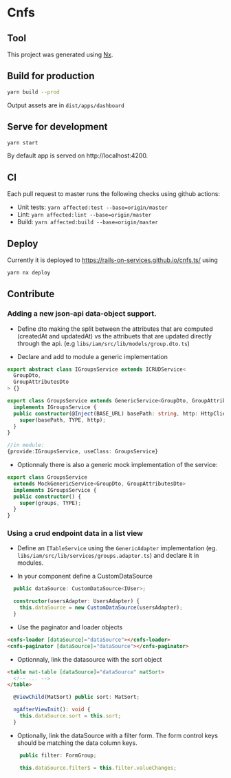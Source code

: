# Cnfs

## Tool

This project was generated using [Nx](https://nx.dev).

## Build for production

```bash
yarn build --prod
```

Output assets are in `dist/apps/dashboard`

## Serve for development

```bash
yarn start
```

By default app is served on http://localhost:4200.

## CI

Each pull request to master runs the following checks using github actions:

- Unit tests: `yarn affected:test --base=origin/master`
- Lint: `yarn affected:lint --base=origin/master`
- Build: `yarn affected:build --base=origin/master`

## Deploy

Currently it is deployed to https://rails-on-services.github.io/cnfs.ts/ using

```bash
yarn nx deploy
```

## Contribute

### Adding a new json-api data-object support.

- Define dto making the split between the attributes that are computed (createdAt and updatedAt) vs the attribuets that are updated directly through the api. (e.g `libs/iam/src/lib/models/group.dto.ts`)

- Declare and add to module a generic implementation

```ts
export abstract class IGroupsService extends ICRUDService<
  GroupDto,
  GroupAttributesDto
> {}

export class GroupsService extends GenericService<GroupDto, GroupAttributesDto>
  implements IGroupsService {
  public constructor(@Inject(BASE_URL) basePath: string, http: HttpClient) {
    super(basePath, TYPE, http);
  }
}

//in module:
{provide:IGroupsService, useClass: GroupsService}
```

- Optionnaly there is also a generic mock implementation of the service:

```ts
export class GroupsService
  extends MockGenericService<GroupDto, GroupAttributesDto>
  implements IGroupsService {
  public constructor() {
    super(groups, TYPE);
  }
}
```

### Using a crud endpoint data in a list view

- Define an `ITableService` using the `GenericAdapter` implementation (eg. `libs/iam/src/lib/services/groups.adapter.ts`) and declare it in modules.

- In your component define a CustomDataSource

```ts
  public dataSource: CustomDataSource<IUser>;

  constructor(usersAdapter: UsersAdapter) {
    this.dataSource = new CustomDataSource(usersAdapter);
  }
```

- Use the paginator and loader objects

```html
<cnfs-loader [dataSource]="dataSource"></cnfs-loader>
<cnfs-paginator [dataSource]="dataSource"></cnfs-paginator>
```

- Optionnaly, link the datasource with the sort object

```html
<table mat-table [dataSource]="dataSource" matSort>
  <!-- ... -->
</table>
```

```ts
  @ViewChild(MatSort) public sort: MatSort;

  ngAfterViewInit(): void {
    this.dataSource.sort = this.sort;
  }
```

- Optionally, link the dataSource with a filter form. The form control keys should be matching the data column keys.

```ts
    public filter: FormGroup;

    this.dataSource.filter$ = this.filter.valueChanges;
```
